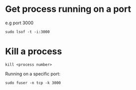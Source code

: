 # Get process running on a port
e.g port 3000
```
sudo lsof -t -i:3000
```

# Kill a process
```
kill <process number>
```
Running on a specific port:
```
sudo fuser -n tcp -k 3000
```
